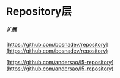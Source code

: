 # Repository层

##### 扩展

[https://github.com/bosnadev/repository](https://github.com/bosnadev/repository)

[https://github.com/andersao/l5-repository](https://github.com/andersao/l5-repository)



